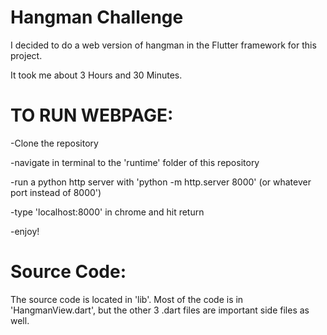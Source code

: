 # Hangman Challenge


I decided to do a web version of hangman in the Flutter framework for this project. 


It took me about 3 Hours and 30 Minutes.


# TO RUN WEBPAGE:


-Clone the repository


-navigate in terminal to the 'runtime' folder of this repository


-run a python http server with 'python -m http.server 8000' (or whatever port instead of 8000')


-type 'localhost:8000' in chrome and hit return


-enjoy!



# Source Code:


The source code is located in 'lib'. Most of the code is in 'HangmanView.dart', but the other 3 .dart files are important side files as well.
